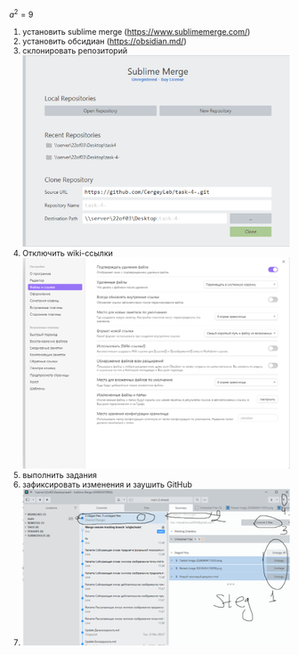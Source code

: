 $a^2=9$
1) установить sublime merge (https://www.sublimemerge.com/)
2) установить обсидиан (https://obsidian.md/)
3) склонировать репозиторий ![](Pasted%20image%2020240404115935.png)
5) Отключить wiki-ссылки ![](Pasted%20image%2020240404120056.png)
6) выполнить задания 
7) зафиксировать изменения и заушить GitHub
8) ![](Pasted%20image%2020240404121214.png)
